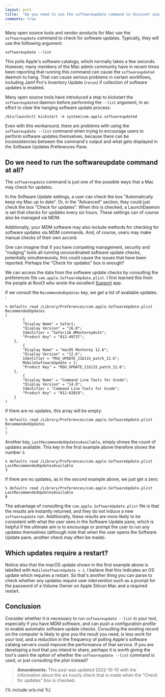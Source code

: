 ```yaml
---
layout: post
title:  "Do you need to use the softwareupdate command to discover available updates?"
comments: true
---
```


Many open source tools and vendor products for Mac use the `softwareupdate` command to check for software updates. Typically, they will use the folllowing argument:

    softwareupdate --list

This polls Apple's software catalogs, which normally takes a few seconds. However, many members of the Mac admin community have in recent times been reporting that running this command can cause the `softwareupdated` daemon to hang. That can cause serious problems in certain workflows, including Jamf Pro's Inventory Update (`recon`) if collection of software updates is enabled.

Many open source tools have introduced a step to kickstart the `softwareupdated` daemon before performing the `--list` argument, in an effort to clear the hanging software update process:

    /bin/launchctl kickstart -k system/com.apple.softwareupdated

Even with this workaround, there are problems with using the `softwareupdate --list` command when trying to encourage users to perform software updates themselves, because there can be inconsistencies between the command's output and what gets displayed in the Software Updates Preferences Pane.

## Do we need to run the softwareupdate command at all?

The `softwareupdate` command is just one of the possible ways that a Mac may check for updates.

In the Software Update settings, a user can check the box "Automatically keep my Mac up to date". Or, in the "Advanced" section, they could just check the box "Check for updates". When this is checked, a LaunchDaemon is set that checks for updates every six hours. These settings can of course also be managed via MDM.

Additionally, your MDM software may also include methods for checking for software updates via MDM commands. And, of course, users may make manual checks of their own accord.

One can imagine that if you have competing management, security and "nudging" tools all running uncoordinated software update checks, potentially simulteneuosly, this could cause the issues that have been reported. Perhaps the "Check for updates" box is enough?

We can access the data from the software update checks by consulting the preferences file `com.apple.SoftwareUpdate.plist`. I first learned this from the people at Root3 who wrote the excellent [Support][1] app.

If we consult the `RecommendedUpdates` key, we get a list of available updates. :

    % defaults read /Library/Preferences/com.apple.SoftwareUpdate.plist RecommendedUpdates
    (
            {
            "Display Name" = Safari;
            "Display Version" = "16.0";
            Identifier = "Safari16.0MontereyAuto";
            "Product Key" = "012-49737";
        },
            {
            "Display Name" = "macOS Monterey 12.6";
            "Display Version" = "12.6";
            Identifier = "MSU_UPDATE_21G115_patch_12.6";
            MobileSoftwareUpdate = 1;
            "Product Key" = "MSU_UPDATE_21G115_patch_12.6";
        },
            {
            "Display Name" = "Command Line Tools for Xcode";
            "Display Version" = "14.0";
            Identifier = "Command Line Tools for Xcode";
            "Product Key" = "012-62819";
        }
    )

If there are no updates, this array will be empty:

    % defaults read /Library/Preferences/com.apple.SoftwareUpdate.plist RecommendedUpdates
    (
    )

Another key, `LastRecommendedUpdatesAvailable`, simply shows the count of updates available. This key in the first example above therefore shows the number `3`:

    % defaults read /Library/Preferences/com.apple.SoftwareUpdate.plist LastRecommendedUpdatesAvailable
    3

If there are no updates, as in the second example above, we just get a zero:

    % defaults read /Library/Preferences/com.apple.SoftwareUpdate.plist LastRecommendedUpdatesAvailable
    0

The advantage of consulting the `com.apple.SoftwareUpdate.plist` file is that the results are instantly returned, and they do not induce a new `softwareupdate` run. Additionally, these results are more likely to be consistent with what the user sees in the Software Update pane, which is helpful if the ultimate aim is to encourage or prompt the user to run any updates themselves (although note that when the user opens the Software Update pane, another check may often be made).

## Which updates require a restart?

Notice also that the macOS update shown in the first example above is labelled with `MobileSoftwareUpdate = 1`. I believe that this indicates an OS update which requires a restart. So that's another thing you can parse to check whether any updates require user intervention such as a prompt for the password of a Volume Owner on Apple Silicon Mac and a required restart.

## Conclusion

Consider whether it is necessary to run `softwareupdate --list` in your tool, especially if you have MDM software, and can push a configuration profile to enable automatic software update checks. Consulting the existing record on the computer is likely to give you the result you need, is less work for your tool, and a reduction in the frequency of polling Apple's software catalog servers could improve the performance of that service. If you are developing a tool that you intend to share, perhaps it is worth giving the tool's users the option of whether the `softwareupdate --list` command is used, or just consulting the plist instead?

> **Amendments:** This post was updated 2022-10-10 with the information about the six hourly check that is made when the "Check for updates" box is checked.

[1]: https://github.com/root3nl/supportapp

{% include urls.md %}

